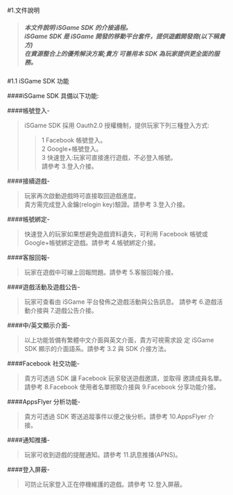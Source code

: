 #1.文件說明

>##### 本文件說明 iSGame SDK 的介接過程。<br>iSGame SDK 是 iSGame 開發的移動平台套件，提供遊戲開發商(以下稱貴方)<br>在資源整合上的優秀解決方案;貴方 可善用本 SDK 為玩家提供更全面的服務。


#1.1 iSGame SDK 功能

####iSGame SDK 具備以下功能:

####帳號登入-
>iSGame SDK 採用 Oauth2.0 授權機制，提供玩家下列三種登入方式:<br>
>>1 Facebook 帳號登入。<br>
>>2 Google+帳號登入。<br>
>>3 快速登入:玩家可直接進行遊戲，不必登入帳號。 <br>請參考 3.登入介接。

####接續遊戲-
>玩家再次啟動遊戲時可直接取回遊戲進度。 <br>
貴方需完成登入金鑰(relogin key)驗證。請參考 3.登入介接。

####帳號綁定-
>快速登入的玩家如果想避免遊戲資料遺失，可利用 Facebook 帳號或 Google+帳號綁定遊戲。請參考 4.帳號綁定介接。

####客服回報-
>玩家在遊戲中可線上回報問題。請參考 5.客服回報介接。 

####遊戲活動及遊戲公告-
>玩家可查看由 iSGame 平台發佈之遊戲活動與公告訊息。
請參考 6.遊戲活動介接與 7.遊戲公告介接。 

####中/英文顯示介面-
>以上功能皆備有繁體中文介面與英文介面，貴方可視需求設
定 iSGame SDK 顯示的介面語系。請參考 3.2 與 SDK 介接方法。

####Facebook 社交功能-
>貴方可透過 SDK 讓 Facebook 玩家發送遊戲邀請，並取得 邀請成員名單。請參考 8.Facebook 使用者名單撈取介接與
9.Facebook 分享功能介接。

####AppsFlyer 分析功能-
>貴方可透過 SDK 寄送追蹤事件以便之後分析。請參考
10.AppsFlyer 介接。 

####通知推播-
>玩家可收到遊戲的提醒通知。請參考 11.訊息推播(APNS)。 

####登入屏蔽-
>可防止玩家登入正在停機維護的遊戲。請參考 12.登入屏蔽。